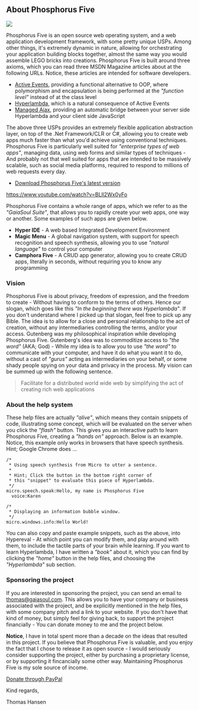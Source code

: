 ## About Phosphorus Five

<img class="desktop-help-icon-image" src="/modules/hyper-ide/media/logo.svg" />

Phosphorus Five is an open source web operating system, and a web application development framework, with some
pretty unique USPs. Among other things, it's extremely dynamic in nature, allowing for orchestrating your
application building blocks together, almost the same way you would assemble LEGO bricks into creations.
Phosphorus Five is built around three axioms, which you can read three MSDN Magazine articles about at the
following URLs. Notice, these articles are intended for software developers.

* [Active Events](https://msdn.microsoft.com/en-us/magazine/mt795187), providing a functional alternative to OOP, where polymorphism and encapsulation is being performed at the _"function level"_ instead of at the class level
* [Hyperlambda](https://msdn.microsoft.com/en-us/magazine/mt809119), which is a natural consequence of Active Events
* [Managed Ajax](https://msdn.microsoft.com/en-us/magazine/mt826343), providing an automatic bridge between your server side Hyperlambda and your client side JavaScript

The above three USPs provides an extremely flexible application abstraction layer, on top of the .Net Framework/CLR
or C#, allowing you to create web apps much faster than what you'd achieve using conventional techniques.
Phosphorus Five is particularly well suited for _"enterprise types of web apps"_, managing data, using web forms
and similar types of techniques - And probably not that well suited for apps that are intended to be massively
scalable, such as social media platforms, required to respond to millions of web requests every day.

* [Download Phosphorus Five's latest version](https://github.com/polterguy/phosphorusfive/releases)

https://www.youtube.com/watch?v=BLll2Wx0yFo

Phosphorus Five contains a whole range of apps, which we refer to as the _"GaiaSoul Suite"_, that allows you
to rapidly create your web apps, one way or another. Some examples of such apps are given below.

* __Hyper IDE__ - A web based Integrated Development Environment
* __Magic Menu__ - A global navigation system, with support for speech recognition and speech synthesis, allowing you to use _"natural language"_ to control your computer
* __Camphora Five__ - A CRUD app generator, allowing you to create CRUD apps, literally in seconds, without requiring you to know any programming

### Vision

Phosphorus Five is about privacy, freedom of expression, and the freedom to create - Without having to conform
to the terms of others. Hence our slogan, which goes like this _"In the beginning there was Hyperlambda"_. If you
don't understand where I picked up that slogan, feel free to pick up any Bible. The idea is to allow for a close and
personal relationship to the act of creation, without any intermediaries controlling the terms, and/or your access.
Gutenberg was my philosophical inspiration while developing Phosphorus Five. Gutenberg's idea was to commoditize
access to _"the word"_ (AKA; God) - While my idea is to allow you to use _"the word"_ to communicate with your
computer, and have it do what you want it to do, without a cast of _"gurus"_ acting as intermediaries on your
behalf, or some shady people spying on your data and privacy in the process. My vision can be summed up with
the following sentence.

> Facilitate for a distributed world wide web by simplifying the act of creating rich web applications

### About the help system

These help files are actually _"alive"_, which means they contain snippets of code, illustrating some concept,
which will be evaluated on the server when you click the _"flash"_ button. This gives you an interactive path
to learn Phosphorus Five, creating a _"hands on"_ approach. Below is an example. Notice, this example
only works in browsers that have speech synthesis. Hint; Google Chrome does ...

```hyperlambda-snippet
/*
 * Using speech synthesis from Micro to utter a sentence.
 *
 * Hint; Click the button in the bottom right corner of
 * this "snippet" to evaluate this piece of Hyperlambda.
 */
micro.speech.speak:Hello, my name is Phosphorus Five
  voice:Karen

/*
 * Displaying an information bubble window.
 */
micro.windows.info:Hello World!
```

You can also copy and paste example snippets, such as the above, into Hypereval - At which point you can modify them,
and play around with them, to include the tactile parts of your brain while learning. If you want to learn
Hyperlambda, I have written a _"book"_ about it, which you can find by clicking the _"home"_ button in the help
files, and choosing the _"Hyperlambda"_ sub section.

### Sponsoring the project

If you are interested in sponsoring the project, you can send an email to thomas@gaiasoul.com. This allows
you to have your company or business associated with the project, and be explicitly mentioned in the help files,
with some company pitch and a link to your website. If you don't have that kind of money, but simply feel
for giving back, to support the project financially - You can donate money to me and the project below.

**Notice**, I have in total spent more than a decade on the ideas that resulted in this project. If you
believe that Phosphorus Five is valuable, and you enjoy the fact that I chose to release it as open source -
I would seriously consider supporting the project, either by purchasing a proprietary license, or by
supporting it fincancially some other way. Maintaining Phosphorus Five is my sole source of income.


[Donate through PayPal](https://www.paypal.com/cgi-bin/webscr?cmd=_s-xclick&hosted_button_id=4RL5XLLZYNBF2)


Kind regards,

Thomas Hansen

